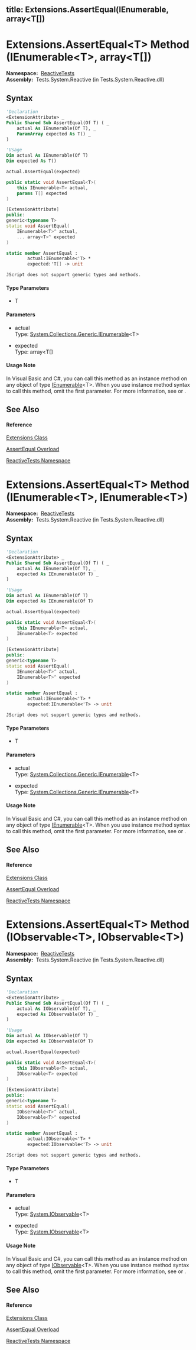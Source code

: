title: Extensions.AssertEqual<T>(IEnumerable<T>, array<T[])
---
# Extensions.AssertEqual\<T\> Method (IEnumerable\<T\>, array\<T\[\])

**Namespace:**  [ReactiveTests](ReactiveTests\ReactiveTests.md)  
**Assembly:**  Tests.System.Reactive (in Tests.System.Reactive.dll)

## Syntax

```vb
'Declaration
<ExtensionAttribute> _
Public Shared Sub AssertEqual(Of T) ( _
    actual As IEnumerable(Of T), _
    ParamArray expected As T() _
)
```

```vb
'Usage
Dim actual As IEnumerable(Of T)
Dim expected As T()

actual.AssertEqual(expected)
```

```csharp
public static void AssertEqual<T>(
    this IEnumerable<T> actual,
    params T[] expected
)
```

```c++
[ExtensionAttribute]
public:
generic<typename T>
static void AssertEqual(
    IEnumerable<T>^ actual, 
    ... array<T>^ expected
)
```

```fsharp
static member AssertEqual : 
        actual:IEnumerable<'T> * 
        expected:'T[] -> unit 
```

```jscript
JScript does not support generic types and methods.
```

#### Type Parameters

- T

#### Parameters

- actual  
  Type: [System.Collections.Generic.IEnumerable](https://msdn.microsoft.com/en-us/library/9eekhta0)\<T\>

- expected  
  Type: array\<T\[\]

#### Usage Note

In Visual Basic and C\#, you can call this method as an instance method on any object of type [IEnumerable](https://msdn.microsoft.com/en-us/library/9eekhta0)\<T\>. When you use instance method syntax to call this method, omit the first parameter. For more information, see [](https://msdn.microsoft.com/en-us/library/Bb384936) or [](https://msdn.microsoft.com/en-us/library/Bb383977).

## See Also

#### Reference

[Extensions Class](Extensions\Extensions.md)

[AssertEqual Overload](AssertEqual\Extensions.AssertEqual.md)

[ReactiveTests Namespace](ReactiveTests\ReactiveTests.md)








# Extensions.AssertEqual\<T\> Method (IEnumerable\<T\>, IEnumerable\<T\>)

**Namespace:**  [ReactiveTests](ReactiveTests\ReactiveTests.md)  
**Assembly:**  Tests.System.Reactive (in Tests.System.Reactive.dll)

## Syntax

```vb
'Declaration
<ExtensionAttribute> _
Public Shared Sub AssertEqual(Of T) ( _
    actual As IEnumerable(Of T), _
    expected As IEnumerable(Of T) _
)
```

```vb
'Usage
Dim actual As IEnumerable(Of T)
Dim expected As IEnumerable(Of T)

actual.AssertEqual(expected)
```

```csharp
public static void AssertEqual<T>(
    this IEnumerable<T> actual,
    IEnumerable<T> expected
)
```

```c++
[ExtensionAttribute]
public:
generic<typename T>
static void AssertEqual(
    IEnumerable<T>^ actual, 
    IEnumerable<T>^ expected
)
```

```fsharp
static member AssertEqual : 
        actual:IEnumerable<'T> * 
        expected:IEnumerable<'T> -> unit 
```

```jscript
JScript does not support generic types and methods.
```

#### Type Parameters

- T

#### Parameters

- actual  
  Type: [System.Collections.Generic.IEnumerable](https://msdn.microsoft.com/en-us/library/9eekhta0)\<T\>

- expected  
  Type: [System.Collections.Generic.IEnumerable](https://msdn.microsoft.com/en-us/library/9eekhta0)\<T\>

#### Usage Note

In Visual Basic and C\#, you can call this method as an instance method on any object of type [IEnumerable](https://msdn.microsoft.com/en-us/library/9eekhta0)\<T\>. When you use instance method syntax to call this method, omit the first parameter. For more information, see [](https://msdn.microsoft.com/en-us/library/Bb384936) or [](https://msdn.microsoft.com/en-us/library/Bb383977).

## See Also

#### Reference

[Extensions Class](Extensions\Extensions.md)

[AssertEqual Overload](AssertEqual\Extensions.AssertEqual.md)

[ReactiveTests Namespace](ReactiveTests\ReactiveTests.md)








# Extensions.AssertEqual\<T\> Method (IObservable\<T\>, IObservable\<T\>)

**Namespace:**  [ReactiveTests](ReactiveTests\ReactiveTests.md)  
**Assembly:**  Tests.System.Reactive (in Tests.System.Reactive.dll)

## Syntax

```vb
'Declaration
<ExtensionAttribute> _
Public Shared Sub AssertEqual(Of T) ( _
    actual As IObservable(Of T), _
    expected As IObservable(Of T) _
)
```

```vb
'Usage
Dim actual As IObservable(Of T)
Dim expected As IObservable(Of T)

actual.AssertEqual(expected)
```

```csharp
public static void AssertEqual<T>(
    this IObservable<T> actual,
    IObservable<T> expected
)
```

```c++
[ExtensionAttribute]
public:
generic<typename T>
static void AssertEqual(
    IObservable<T>^ actual, 
    IObservable<T>^ expected
)
```

```fsharp
static member AssertEqual : 
        actual:IObservable<'T> * 
        expected:IObservable<'T> -> unit 
```

```jscript
JScript does not support generic types and methods.
```

#### Type Parameters

- T

#### Parameters

- actual  
  Type: [System.IObservable](https://msdn.microsoft.com/en-us/library/Dd990377)\<T\>

- expected  
  Type: [System.IObservable](https://msdn.microsoft.com/en-us/library/Dd990377)\<T\>

#### Usage Note

In Visual Basic and C\#, you can call this method as an instance method on any object of type [IObservable](https://msdn.microsoft.com/en-us/library/Dd990377)\<T\>. When you use instance method syntax to call this method, omit the first parameter. For more information, see [](https://msdn.microsoft.com/en-us/library/Bb384936) or [](https://msdn.microsoft.com/en-us/library/Bb383977).

## See Also

#### Reference

[Extensions Class](Extensions\Extensions.md)

[AssertEqual Overload](AssertEqual\Extensions.AssertEqual.md)

[ReactiveTests Namespace](ReactiveTests\ReactiveTests.md)







